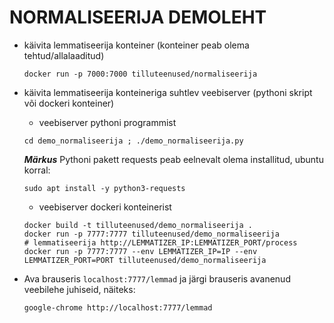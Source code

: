 # NORMALISEERIJA DEMOLEHT

* käivita lemmatiseerija konteiner (konteiner peab olema tehtud/allalaaditud)

    ```cmdline
    docker run -p 7000:7000 tilluteenused/normaliseerija
    ```

* käivita lemmatiseerija konteineriga suhtlev veebiserver (pythoni skript või dockeri konteiner)
  * veebiserver pythoni programmist

  ```cmdline
  cd demo_normaliseerija ; ./demo_normaliseerija.py
  ```

  ***Märkus*** Pythoni pakett requests peab eelnevalt olema installitud, ubuntu korral:

  ```cmdline
  sudo apt install -y python3-requests
  ```

  * veebiserver dockeri konteinerist

  ```cmdline
  docker build -t tilluteenused/demo_normaliseerija .
  docker run -p 7777:7777 tilluteenused/demo_normaliseerija
  # lemmatiseerija http://LEMMATIZER_IP:LEMMATIZER_PORT/process
  docker run -p 7777:7777 --env LEMMATIZER_IP=IP --env LEMMATIZER_PORT=PORT tilluteenused/demo_normaliseerija
  ```

* Ava brauseris ```localhost:7777/lemmad``` ja järgi brauseris avanenud veebilehe juhiseid, näiteks:

    ```cmdline
    google-chrome http://localhost:7777/lemmad
    ```

